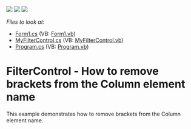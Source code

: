 <!-- default badges list -->
![](https://img.shields.io/endpoint?url=https://codecentral.devexpress.com/api/v1/VersionRange/128618632/12.2.15%2B)
[![](https://img.shields.io/badge/Open_in_DevExpress_Support_Center-FF7200?style=flat-square&logo=DevExpress&logoColor=white)](https://supportcenter.devexpress.com/ticket/details/E5026)
[![](https://img.shields.io/badge/📖_How_to_use_DevExpress_Examples-e9f6fc?style=flat-square)](https://docs.devexpress.com/GeneralInformation/403183)
<!-- default badges end -->
<!-- default file list -->
*Files to look at*:

* [Form1.cs](./CS/Q264421/Form1.cs) (VB: [Form1.vb](./VB/Q264421/Form1.vb))
* [MyFilterControl.cs](./CS/Q264421/MyFilterControl.cs) (VB: [MyFilterControl.vb](./VB/Q264421/MyFilterControl.vb))
* [Program.cs](./CS/Q264421/Program.cs) (VB: [Program.vb](./VB/Q264421/Program.vb))
<!-- default file list end -->
# FilterControl - How to remove brackets from the Column element name


<p>This example demonstrates how to remove brackets from the Column element name.</p>

<br/>


